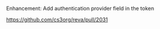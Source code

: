 Enhancement: Add authentication provider field in the token

https://github.com/cs3org/reva/pull/2031
